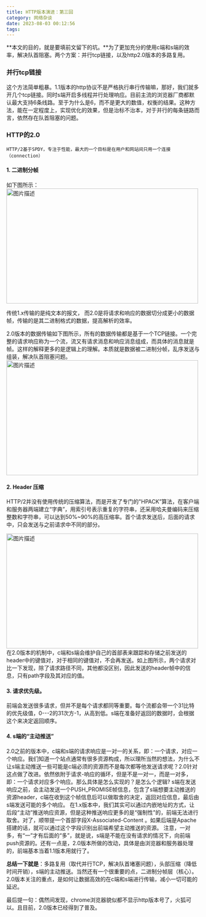 ```yaml
---
title: HTTP版本演进：第三回
category: 网络杂谈
date: 2023-08-03 00:12:56
tags:
---
```


**本文的目的，就是要填前文留下的坑。**为了更加充分的使用c端和s端的效率，解决队首阻塞。两个方案：并行tcp链接，以及http2.0版本的多路复用。

### 并行tcp链接
这个方法简单粗暴。1.1版本的http协议不是严格执行串行传输嘛，那好，我们就多开几个tcp链接。同时s端开启多线程并行处理响应。目前主流的浏览器厂商都默认最大支持6条线路。至于为什么是6，而不是更大的数值，权衡的结果。这种方法，能在一定程度上，实现优化的效果，但是治标不治本，对于并行的每条链路而言，依然存在队首阻塞的问题。

### HTTP的2.0
`HTTP/2基于SPDY，专注于性能，最大的一个目标是在用户和网站间只用一个连接（connection）`
#### 1. 二进制分帧
如下图所示：
<img src="/img/http6.webp" alt="图片描述" width="500" height="300">

传统1.x传输的是纯文本的报文， 而2.0是将请求和响应的数据切分成更小的数据帧，传输的是其二进制格式的数据，提高解析的效率。

2.0版本的数据传输如下图所示，所有的数据传输都是基于一个TCP链接。一个完整的请求响应称为一个流，流又有请求消息和响应消息组成，而具体的消息就是帧。这样的解释更多的是逻辑上的理解。本质就是数据被二进制分帧，乱序发送与组装，解决队首阻塞问题。
<img src="/img/http7.jpg" alt="图片描述" width="500" height="300">

#### 2. Header 压缩
HTTP/2并没有使用传统的压缩算法，而是开发了专门的"HPACK”算法，在客户端和服务器两端建立“字典”，用索引号表示重复的字符串，还采用哈夫曼编码来压缩整数和字符串，可以达到50%~90%的高压缩率。首个请求发送后，后面的请求中，只会发送与之前请求中不同的部分。

<img src="/img/http8.jpg" alt="图片描述" width="500" height="300">
在2.0版本的机制中，c端和s端会维护自己的首部表来跟踪和存储之前发送的header中的键值对，对于相同的键值对，不会再发送。如上图所示，两个请求对比一下发现，除了请求路径不同，其他都没区别，因此发送的header帧中的信息，只有path字段及其对应的值。

#### 3. 请求优先级。
前端会发送很多请求，但并不是每个请求都同等重要。每个流都会带一个31比特的优先级值，0---2的31次方-1，从高到低。s端在准备好返回的数据时，会根据这个来决定返回顺序。
#### 4. s端的“主动推送”
2.0之前的版本中，c端和s端的请求响应是一对一的关系，即：一个请求，对应一个响应。我们知道一个站点通常有很多资源构成，所以理所当然的想法，为什么不让s端主动推送一些可能是c端必须的资源而不是每次都等他发送请求呢？2.0针对这点做了改进。依然依附于请求-响应的循环，但是不是一对一，而是一对多，即：一个请求对应多个响应。那么具体是怎么实现的？是怎么个逻辑?
s端在发送响应之前，会主动发送一个PUSH_PROMISE帧信息，包含了s端想要主动推送的资源header，c端在收到这个帧信息后可以做取舍的决定，返回对应信息，最后由s端发送可能的多个响应。
在1.x版本中，我们其实可以通过内嵌地址的方式，让后段“主动”推送响应资源，但是这种推送响应更多的是“强制性”的，前端无法进行取舍。对了，顺带提一个首部字段X-Associated-Content 。如果后端是Apache搭建的话，就可以通过这个字段识别出前端希望主动推送的资源。
注意，一对多，有“一”才有后面的“多”，就是说，s端是不能在没有请求的情况下，向前端push资源的。还有一点是，2.0版本所做的改动，具体是由浏览器和服务器处理的，前端基本当着1.1版本用就行了。

**总结一下就是**：多路复用（取代并行TCP，解决队首堵塞问题），头部压缩（降低时间开销），s端的主动推送。当然还有一个很重要的点，二进制分帧层（核心）。2.0版本关注的重点，是如何让数据高效的在c端和s端进行传输，减小一切可能的延迟。

最后提一句：偶然间发现，chrome浏览器貌似都不显示http版本号了，火狐可以。且目前，2.0版本已经得到了普及。
